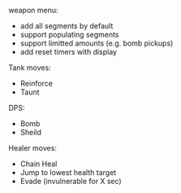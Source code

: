 weapon menu:
- add all segments by default
- support populating segments
- support limitted amounts (e.g. bomb pickups)
- add reset timers with display

Tank moves:
- Reinforce
- Taunt

DPS:
- Bomb
- Sheild

Healer moves:
- Chain Heal
- Jump to lowest health target
- Evade (invulnerable for X sec)

